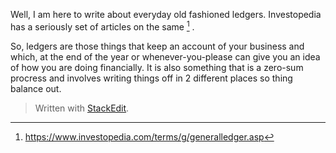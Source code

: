 Well, I am here to write about everyday old fashioned ledgers. Investopedia has a seriously set of articles on the same [^investopedia] .

So, ledgers are those things that keep an account of your business and which, at the end of the year or whenever-you-please can give you an idea of how you are doing financially. It is also something that is a zero-sum procress and involves writing things off in 2 different places so thing balance out.

[^investopedia]: <https://www.investopedia.com/terms/g/generalledger.asp>

> Written with [StackEdit](https://stackedit.io/).
<!--stackedit_data:
eyJoaXN0b3J5IjpbLTI1MjM4NzUyMywxODIzODcwNzg5XX0=
-->
